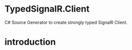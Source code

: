 #  TypedSignalR.Client

C# Source Generator to create strongly typed SignalR Client.


# introduction